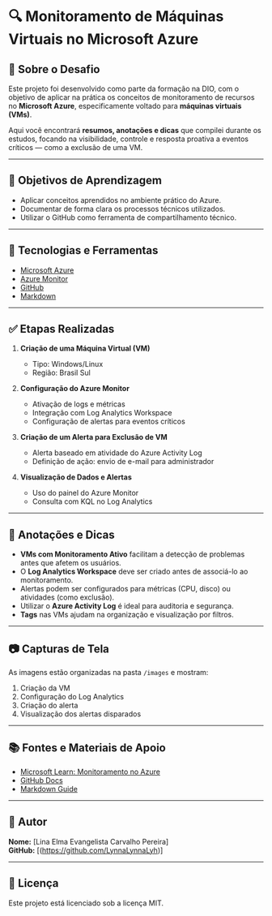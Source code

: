 # 🔍 Monitoramento de Máquinas Virtuais no Microsoft Azure

## 🧠 Sobre o Desafio

Este projeto foi desenvolvido como parte da formação na DIO, com o objetivo de aplicar na prática os conceitos de monitoramento de recursos no **Microsoft Azure**, especificamente voltado para **máquinas virtuais (VMs)**.

Aqui você encontrará **resumos, anotações e dicas** que compilei durante os estudos, focando na visibilidade, controle e resposta proativa a eventos críticos — como a exclusão de uma VM.

---

## 🎯 Objetivos de Aprendizagem

- Aplicar conceitos aprendidos no ambiente prático do Azure.
- Documentar de forma clara os processos técnicos utilizados.
- Utilizar o GitHub como ferramenta de compartilhamento técnico.

---

## 🧰 Tecnologias e Ferramentas

- [Microsoft Azure](https://azure.microsoft.com/)
- [Azure Monitor](https://learn.microsoft.com/pt-br/azure/azure-monitor/)
- [GitHub](https://github.com/)
- [Markdown](https://www.markdownguide.org/)

---

## ✅ Etapas Realizadas

1. **Criação de uma Máquina Virtual (VM)**
   - Tipo: Windows/Linux
   - Região: Brasil Sul
   

2. **Configuração do Azure Monitor**
   - Ativação de logs e métricas
   - Integração com Log Analytics Workspace
   - Configuração de alertas para eventos críticos

3. **Criação de um Alerta para Exclusão de VM**
   - Alerta baseado em atividade do Azure Activity Log
   - Definição de ação: envio de e-mail para administrador

4. **Visualização de Dados e Alertas**
   - Uso do painel do Azure Monitor
   - Consulta com KQL no Log Analytics

---

## 📝 Anotações e Dicas

- **VMs com Monitoramento Ativo** facilitam a detecção de problemas antes que afetem os usuários.
- O **Log Analytics Workspace** deve ser criado antes de associá-lo ao monitoramento.
- Alertas podem ser configurados para métricas (CPU, disco) ou atividades (como exclusão).
- Utilizar o **Azure Activity Log** é ideal para auditoria e segurança.
- **Tags** nas VMs ajudam na organização e visualização por filtros.

---

## 📷 Capturas de Tela

As imagens estão organizadas na pasta `/images` e mostram:

1. Criação da VM
2. Configuração do Log Analytics
3. Criação do alerta
4. Visualização dos alertas disparados

---

## 📚 Fontes e Materiais de Apoio

- [Microsoft Learn: Monitoramento no Azure](https://learn.microsoft.com/pt-br/training/modules/monitor-azure-resources/)
- [GitHub Docs](https://docs.github.com/)
- [Markdown Guide](https://www.markdownguide.org/basic-syntax/)

---

## 🚀 Autor

**Nome:** [Lina Elma Evangelista Carvalho Pereira]  
**GitHub:** [(https://github.com/LynnaLynnaLyh)]

---

## 🔗 Licença

Este projeto está licenciado sob a licença MIT.

